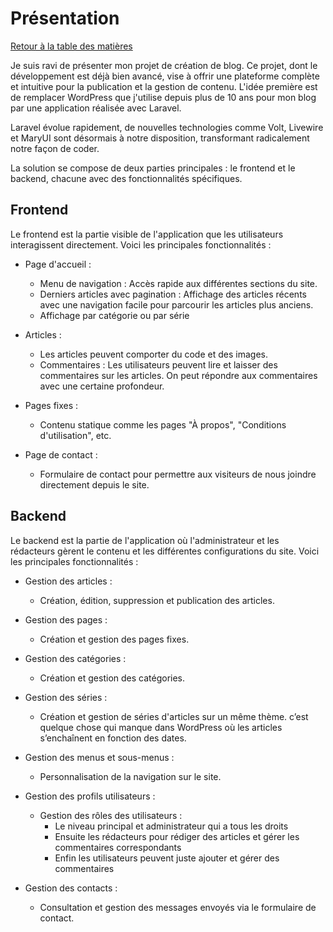 # Présentation

[Retour à la table des matières](README.md)

Je suis ravi de présenter mon projet de création de blog. Ce projet, dont le développement est déjà bien avancé, vise à offrir une plateforme complète et intuitive pour la publication et la gestion de contenu. L'idée première est de remplacer WordPress que j'utilise depuis plus de 10 ans pour mon blog par une application réalisée avec Laravel.

Laravel évolue rapidement, de nouvelles technologies comme Volt, Livewire et MaryUI sont désormais à notre disposition, transformant radicalement notre façon de coder.

La solution se compose de deux parties principales : le frontend et le backend, chacune avec des fonctionnalités spécifiques.

## Frontend
Le frontend est la partie visible de l'application que les utilisateurs interagissent directement. Voici les principales fonctionnalités :

* Page d'accueil :
    * Menu de navigation : Accès rapide aux différentes sections du site.
    * Derniers articles avec pagination : Affichage des articles récents avec une navigation facile pour parcourir les articles plus anciens.
    * Affichage par catégorie ou par série

* Articles :
  * Les articles peuvent comporter du code et des images.
  * Commentaires : Les utilisateurs peuvent lire et laisser des commentaires sur les articles. On peut répondre aux commentaires avec une certaine profondeur.

* Pages fixes :
    * Contenu statique comme les pages "À propos", "Conditions d'utilisation", etc.

* Page de contact :
    * Formulaire de contact pour permettre aux visiteurs de nous joindre directement depuis le site.

## Backend

Le backend est la partie de l'application où l'administrateur et les rédacteurs gèrent le contenu et les différentes configurations du site. Voici les principales fonctionnalités :

* Gestion des articles :
    * Création, édition, suppression et publication des articles.

* Gestion des pages :
    * Création et gestion des pages fixes.

* Gestion des catégories :
    * Création et gestion des catégories.

* Gestion des séries :
    * Création et gestion de séries d'articles sur un même thème. c’est quelque chose qui manque dans WordPress où les articles s’enchaînent en fonction des dates.

* Gestion des menus et sous-menus :
    * Personnalisation de la navigation sur le site.

* Gestion des profils utilisateurs :
    * Gestion des rôles des utilisateurs :
      * Le niveau principal et administrateur qui a tous les droits
      * Ensuite les rédacteurs pour rédiger des articles et gérer les commentaires correspondants
      * Enfin les utilisateurs peuvent juste ajouter et gérer des commentaires

* Gestion des contacts :
    * Consultation et gestion des messages envoyés via le formulaire de contact.
